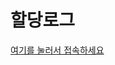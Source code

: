 # 할당로그
[여기를 눌러서 접속하세요](https://ygygcoop.atlassian.net/wiki/external/OGFkMWM2ZjQzMWUxNGE2MGJiNmE3MGVhYWE4N2YyMTY)
